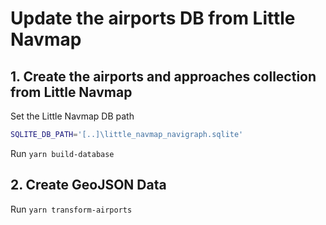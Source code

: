# Update the airports DB from Little Navmap

## 1. Create the airports and approaches collection from Little Navmap

Set the Little Navmap DB path

```bash
SQLITE_DB_PATH='[..]\little_navmap_navigraph.sqlite'
```

Run `yarn build-database`

## 2. Create GeoJSON Data

Run `yarn transform-airports`
